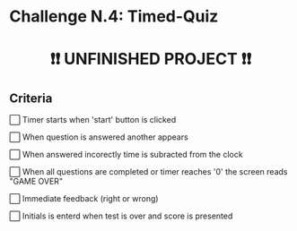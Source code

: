 # Challenge N.4: Timed-Quiz
<center> <h1> ❗❗ UNFINISHED PROJECT ❗❗ </h1> </center> </h1> 

<h2> Criteria </h3> 
<p> ⬜ Timer starts when 'start' button is clicked </p>
<p> ⬜ When question is answered another appears </p>
<p> ⬜ When answered incorectly time is subracted from the clock </p>
<p> ⬜ When all questions are completed or timer reaches '0' the screen reads "GAME OVER" </p>
<p> ⬜ Immediate feedback (right or wrong) </p>
<p> ⬜ Initials is enterd when test is over and score is presented </p>
